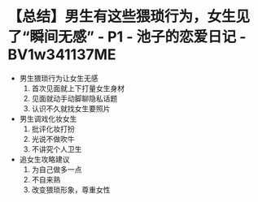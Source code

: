 # 【总结】男生有这些猥琐行为，女生见了“瞬间无感” - P1 - 池子的恋爱日记 - BV1w341137ME

-   男生猥琐行为让女生无感
    1.  首次见面就上下打量女生身材
    2.  见面就动手动脚聊隐私话题
    3.  认识不久就找女生要照片
-   男生调戏化妆女生
    1.  批评化妆打扮
    2.  光说不做吹牛
    3.  不讲究个人卫生
-   追女生攻略建议
    1.  为自己做多一点
    2.  不自来熟
    3.  改变猥琐形象，尊重女性